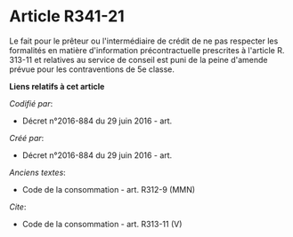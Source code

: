 # Article R341-21

Le fait pour le prêteur ou l'intermédiaire de crédit de ne pas respecter les formalités en matière d'information
précontractuelle prescrites à l'article R. 313-11 et relatives au service de conseil est puni de la peine d'amende prévue
pour les contraventions de 5e classe.

**Liens relatifs à cet article**

_Codifié par_:

  - Décret n°2016-884 du 29 juin 2016 - art.

_Créé par_:

  - Décret n°2016-884 du 29 juin 2016 - art.

_Anciens textes_:

  - Code de la consommation - art. R312-9 (MMN)

_Cite_:

  - Code de la consommation - art. R313-11 (V)
